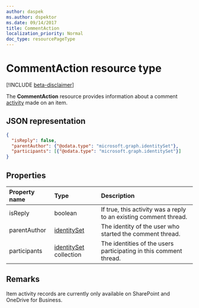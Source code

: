 ```yaml
---
author: daspek
ms.author: dspektor
ms.date: 09/14/2017
title: CommentAction
localization_priority: Normal
doc_type: resourcePageType
---
```

# CommentAction resource type

[!INCLUDE [beta-disclaimer](../../includes/beta-disclaimer.md)]

The **CommentAction** resource provides information about a comment [activity][] made on an item.

[activity]: itemactivity.md

## JSON representation

<!-- {
  "blockType": "resource",
  "optionalProperties": [ ],
  "@type": "microsoft.graph.commentAction"
}-->

```json
{
  "isReply": false,
  "parentAuthor": {"@odata.type": "microsoft.graph.identitySet"},
  "participants": [{"@odata.type": "microsoft.graph.identitySet"}]
}
```

## Properties

| Property name    | Type                       | Description
|:-----------------|:---------------------------|:-----------------------------
| isReply          | boolean                    | If true, this activity was a reply to an existing comment thread.
| parentAuthor     | [identitySet][]            | The identity of the user who started the comment thread.
| participants     | [identitySet][] collection | The identities of the users participating in this comment thread.

[identitySet]: identityset.md

## Remarks

Item activity records are currently only available on SharePoint and OneDrive for Business.

<!--
{
  "type": "#page.annotation",
  "description": "The CommentAction object provides information about a comment that was made on an item.",
  "keywords": "activities,activity,action,comment",
  "section": "documentation",
  "tocPath": "Resources/CommentAction",
  "suppressions": []
}
-->
